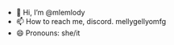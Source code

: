 - 👋 Hi, I’m @mlemlody
- 📫 How to reach me, discord. mellygellyomfg
- 😄 Pronouns: she/it

<!---
mlemlody/mlemlody is a ✨ special ✨ repository because its `README.md` (this file) appears on your GitHub profile.
You can click the Preview link to take a look at your changes.
--->
